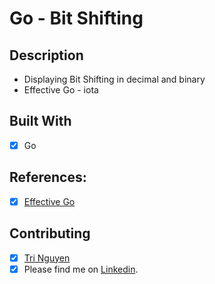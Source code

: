 # Go - Bit Shifting

## Description

* Displaying Bit Shifting in decimal and binary
* Effective Go - iota

## Built With
* [x] Go

## References:
* [x] [Effective Go](https://go.dev/doc/effective_go)

## Contributing 
* [x] [Tri Nguyen](https://tringuyendeveloper.com/)
* [x] Please find me on [Linkedin](https://www.linkedin.com/in/tri-nguyen-1086).
